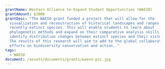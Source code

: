 ```yaml
---
grantName: Western Alliance to Expand Student Opportunities (WAESO)
grantAmount: $3000
grantDesc: "The WAESO grant funded a project that will allow for the
  visualization and reconstruction of historical landscapes and ranges of
  recently extinct species. This will enable students to learn about
  phylogenetic methods and expand on their comparative analysis skills to help
  identify distribution changes between extinct species and their sister taxa.
  The results of this research will aim to add to the global collaboration
  efforts on biodiversity conservation and action. "
tags:
  - WAESO
document: /assets/documents/grants/waeso-pic.jpg
---
```

